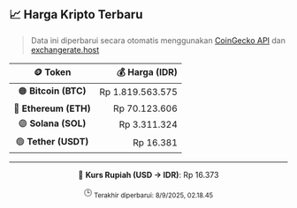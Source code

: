 

<!-- HARGA_KRIPTO -->
## 📈 Harga Kripto Terbaru

> Data ini diperbarui secara otomatis menggunakan [CoinGecko API](https://www.coingecko.com/) dan [exchangerate.host](https://exchangerate.host/)

<div align="center">

| 🪙 Token | 💰 Harga (IDR) |
|:------:|---------------:|
| 🟠 **Bitcoin (BTC)**   | Rp 1.819.563.575 |
| 🔵 **Ethereum (ETH)**  | Rp 70.123.606 |
| 🟣 **Solana (SOL)**    | Rp 3.311.324 |
| 🟢 **Tether (USDT)**   | Rp 16.381 |

---

💱 **Kurs Rupiah (USD → IDR)**: Rp 16.373

🕒 <sub>Terakhir diperbarui: 8/9/2025, 02.18.45</sub>

</div>
<!-- /HARGA_KRIPTO -->